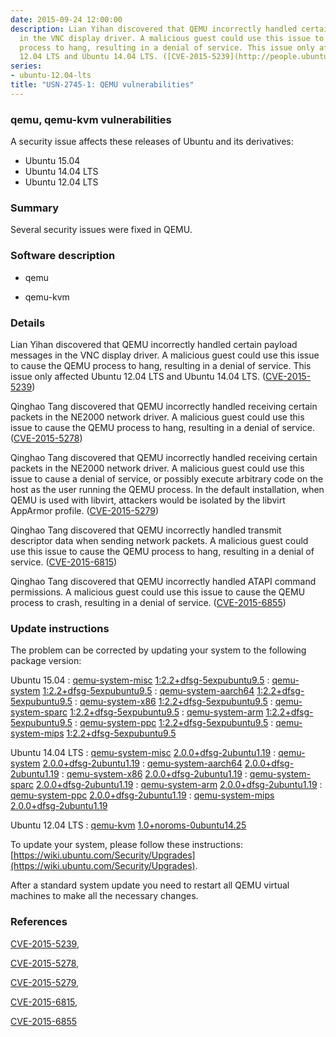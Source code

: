 ```yaml
---
date: 2015-09-24 12:00:00
description: Lian Yihan discovered that QEMU incorrectly handled certain payload messages
  in the VNC display driver. A malicious guest could use this issue to cause the QEMU
  process to hang, resulting in a denial of service. This issue only affected Ubuntu
  12.04 LTS and Ubuntu 14.04 LTS. ([CVE-2015-5239](http://people.ubuntu.com/~ubuntu-security/cve/CVE-2015-5239))
series:
- ubuntu-12.04-lts
title: "USN-2745-1: QEMU vulnerabilities"
---
```


### qemu, qemu-kvm vulnerabilities

A security issue affects these releases of Ubuntu and its derivatives:

* Ubuntu 15.04
* Ubuntu 14.04 LTS
* Ubuntu 12.04 LTS

### Summary

Several security issues were fixed in QEMU. 

### Software description

* qemu 

* qemu-kvm 

### Details

Lian Yihan discovered that QEMU incorrectly handled certain payload messages in the VNC display driver. A malicious guest could use this issue to cause the QEMU process to hang, resulting in a denial of service. This issue only affected Ubuntu 12.04 LTS and Ubuntu 14.04 LTS. ([CVE-2015-5239](http://people.ubuntu.com/~ubuntu-security/cve/CVE-2015-5239))

Qinghao Tang discovered that QEMU incorrectly handled receiving certain packets in the NE2000 network driver. A malicious guest could use this issue to cause the QEMU process to hang, resulting in a denial of service. ([CVE-2015-5278](http://people.ubuntu.com/~ubuntu-security/cve/CVE-2015-5278))

Qinghao Tang discovered that QEMU incorrectly handled receiving certain packets in the NE2000 network driver. A malicious guest could use this issue to cause a denial of service, or possibly execute arbitrary code on the host as the user running the QEMU process. In the default installation, when QEMU is used with libvirt, attackers would be isolated by the libvirt AppArmor profile. ([CVE-2015-5279](http://people.ubuntu.com/~ubuntu-security/cve/CVE-2015-5279))

Qinghao Tang discovered that QEMU incorrectly handled transmit descriptor data when sending network packets. A malicious guest could use this issue to cause the QEMU process to hang, resulting in a denial of service. ([CVE-2015-6815](http://people.ubuntu.com/~ubuntu-security/cve/CVE-2015-6815))

Qinghao Tang discovered that QEMU incorrectly handled ATAPI command permissions. A malicious guest could use this issue to cause the QEMU process to crash, resulting in a denial of service. ([CVE-2015-6855](http://people.ubuntu.com/~ubuntu-security/cve/CVE-2015-6855)) 

### Update instructions

The problem can be corrected by updating your system to the following package version:

Ubuntu 15.04
 : [qemu-system-misc](https://launchpad.net/ubuntu/+source/qemu) <span> [1:2.2+dfsg-5expubuntu9.5](https://launchpad.net/ubuntu/+source/qemu/1:2.2+dfsg-5expubuntu9.5) </span> 
 : [qemu-system](https://launchpad.net/ubuntu/+source/qemu) <span> [1:2.2+dfsg-5expubuntu9.5](https://launchpad.net/ubuntu/+source/qemu/1:2.2+dfsg-5expubuntu9.5) </span> 
 : [qemu-system-aarch64](https://launchpad.net/ubuntu/+source/qemu) <span> [1:2.2+dfsg-5expubuntu9.5](https://launchpad.net/ubuntu/+source/qemu/1:2.2+dfsg-5expubuntu9.5) </span> 
 : [qemu-system-x86](https://launchpad.net/ubuntu/+source/qemu) <span> [1:2.2+dfsg-5expubuntu9.5](https://launchpad.net/ubuntu/+source/qemu/1:2.2+dfsg-5expubuntu9.5) </span> 
 : [qemu-system-sparc](https://launchpad.net/ubuntu/+source/qemu) <span> [1:2.2+dfsg-5expubuntu9.5](https://launchpad.net/ubuntu/+source/qemu/1:2.2+dfsg-5expubuntu9.5) </span> 
 : [qemu-system-arm](https://launchpad.net/ubuntu/+source/qemu) <span> [1:2.2+dfsg-5expubuntu9.5](https://launchpad.net/ubuntu/+source/qemu/1:2.2+dfsg-5expubuntu9.5) </span> 
 : [qemu-system-ppc](https://launchpad.net/ubuntu/+source/qemu) <span> [1:2.2+dfsg-5expubuntu9.5](https://launchpad.net/ubuntu/+source/qemu/1:2.2+dfsg-5expubuntu9.5) </span> 
 : [qemu-system-mips](https://launchpad.net/ubuntu/+source/qemu) <span> [1:2.2+dfsg-5expubuntu9.5](https://launchpad.net/ubuntu/+source/qemu/1:2.2+dfsg-5expubuntu9.5) </span> 

Ubuntu 14.04 LTS
 : [qemu-system-misc](https://launchpad.net/ubuntu/+source/qemu) <span> [2.0.0+dfsg-2ubuntu1.19](https://launchpad.net/ubuntu/+source/qemu/2.0.0+dfsg-2ubuntu1.19) </span> 
 : [qemu-system](https://launchpad.net/ubuntu/+source/qemu) <span> [2.0.0+dfsg-2ubuntu1.19](https://launchpad.net/ubuntu/+source/qemu/2.0.0+dfsg-2ubuntu1.19) </span> 
 : [qemu-system-aarch64](https://launchpad.net/ubuntu/+source/qemu) <span> [2.0.0+dfsg-2ubuntu1.19](https://launchpad.net/ubuntu/+source/qemu/2.0.0+dfsg-2ubuntu1.19) </span> 
 : [qemu-system-x86](https://launchpad.net/ubuntu/+source/qemu) <span> [2.0.0+dfsg-2ubuntu1.19](https://launchpad.net/ubuntu/+source/qemu/2.0.0+dfsg-2ubuntu1.19) </span> 
 : [qemu-system-sparc](https://launchpad.net/ubuntu/+source/qemu) <span> [2.0.0+dfsg-2ubuntu1.19](https://launchpad.net/ubuntu/+source/qemu/2.0.0+dfsg-2ubuntu1.19) </span> 
 : [qemu-system-arm](https://launchpad.net/ubuntu/+source/qemu) <span> [2.0.0+dfsg-2ubuntu1.19](https://launchpad.net/ubuntu/+source/qemu/2.0.0+dfsg-2ubuntu1.19) </span> 
 : [qemu-system-ppc](https://launchpad.net/ubuntu/+source/qemu) <span> [2.0.0+dfsg-2ubuntu1.19](https://launchpad.net/ubuntu/+source/qemu/2.0.0+dfsg-2ubuntu1.19) </span> 
 : [qemu-system-mips](https://launchpad.net/ubuntu/+source/qemu) <span> [2.0.0+dfsg-2ubuntu1.19](https://launchpad.net/ubuntu/+source/qemu/2.0.0+dfsg-2ubuntu1.19) </span> 

Ubuntu 12.04 LTS
 : [qemu-kvm](https://launchpad.net/ubuntu/+source/qemu-kvm) <span> [1.0+noroms-0ubuntu14.25](https://launchpad.net/ubuntu/+source/qemu-kvm/1.0+noroms-0ubuntu14.25) </span> 

To update your system, please follow these instructions: [https://wiki.ubuntu.com/Security/Upgrades](https://wiki.ubuntu.com/Security/Upgrades).

After a standard system update you need to restart all QEMU virtual machines to make all the necessary changes. 

### References

 [CVE-2015-5239](http://people.ubuntu.com/~ubuntu-security/cve/CVE-2015-5239), 

 [CVE-2015-5278](http://people.ubuntu.com/~ubuntu-security/cve/CVE-2015-5278), 

 [CVE-2015-5279](http://people.ubuntu.com/~ubuntu-security/cve/CVE-2015-5279), 

 [CVE-2015-6815](http://people.ubuntu.com/~ubuntu-security/cve/CVE-2015-6815), 

 [CVE-2015-6855](http://people.ubuntu.com/~ubuntu-security/cve/CVE-2015-6855)
